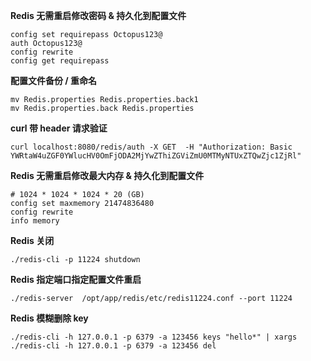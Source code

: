 **Redis 无需重启修改密码 & 持久化到配置文件**
```shell
config set requirepass Octopus123@
auth Octopus123@
config rewrite
config get requirepass
```
**配置文件备份 / 重命名**
```shell
mv Redis.properties Redis.properties.back1
mv Redis.properties.back Redis.properties
```
**curl 带 header 请求验证**
```shell
curl localhost:8080/redis/auth -X GET  -H "Authorization: Basic YWRtaW4uZGF0YWlucHV0OmFjODA2MjYwZThiZGViZmU0MTMyNTUxZTQwZjc1ZjRl"
```
**Redis 无需重启修改最大内存 & 持久化到配置文件**
```shell
# 1024 * 1024 * 1024 * 20 (GB)
config set maxmemory 21474836480
config rewrite
info memory
```
**Redis 关闭**
```shell
./redis-cli -p 11224 shutdown
```

**Redis 指定端口指定配置文件重启**
```shell
./redis-server  /opt/app/redis/etc/redis11224.conf --port 11224
```

**Redis 模糊删除 key**
```shell
./redis-cli -h 127.0.0.1 -p 6379 -a 123456 keys "hello*" | xargs ./redis-cli -h 127.0.0.1 -p 6379 -a 123456 del
```
